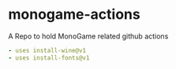 # monogame-actions
A Repo to hold MonoGame related github actions


```yml
- uses install-wine@v1
- uses install-fonts@v1
```
